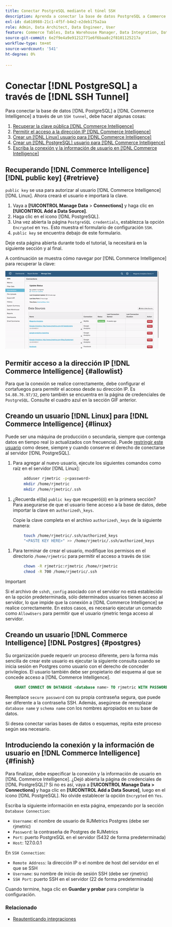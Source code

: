 ```yaml
---
title: Conectar PostgreSQL mediante el túnel SSH
description: Aprenda a conectar la base de datos PostgreSQL a Commerce Intelligence a través de un túnel SSH.
exl-id: da610988-21c1-4f5f-b4e2-e2deb175a2aa
role: Admin, Data Architect, Data Engineer, User
feature: Commerce Tables, Data Warehouse Manager, Data Integration, Data Import/Export, SQL Report Builder
source-git-commit: 6e2f9e4a9e91212771e6f6baa8c2f8101125217a
workflow-type: tm+mt
source-wordcount: '541'
ht-degree: 0%

---
```


# Conectar [!DNL PostgreSQL] a través de [!DNL SSH Tunnel]

Para conectar la base de datos [!DNL PostgreSQL] a [!DNL Commerce Intelligence] a través de un `SSH tunnel`, debe hacer algunas cosas:

1. [Recuperar la clave pública  [!DNL Commerce Intelligence] ](#retrieve)
1. [Permitir el acceso a la dirección IP  [!DNL Commerce Intelligence] ](#allowlist)
1. [Crear un [!DNL Linux] usuario para [!DNL Commerce Intelligence]](#linux)
1. [Crear un [!DNL PostgreSQL] usuario para [!DNL Commerce Intelligence]](#postgres)
1. [Escriba la conexión y la información de usuario en  [!DNL Commerce Intelligence]](#finish)

## Recuperando [!DNL Commerce Intelligence] [!DNL public key] {#retrieve}

`public key` se usa para autorizar al usuario [!DNL Commerce Intelligence] [!DNL Linux]. Ahora creará el usuario e importará la clave.

1. Vaya a **[!UICONTROL Manage Data** > **Connections]** y haga clic en **[!UICONTROL Add a Data Source]**.
1. Haga clic en el icono [!DNL PostgreSQL].
1. Una vez abierta la página `PostgreSQL credentials`, establezca la opción `Encrypted` en `Yes`. Esto muestra el formulario de configuración `SSH`.
1. `public key` se encuentra debajo de este formulario.

Deje esta página abierta durante todo el tutorial, la necesitará en la siguiente sección y al final.

A continuación se muestra cómo navegar por [!DNL Commerce Intelligence] para recuperar la clave:

![Recuperando la clave pública RJMetrics](../../../assets/get-mbi-public-key.gif)

## Permitir acceso a la dirección IP [!DNL Commerce Intelligence] {#allowlist}

Para que la conexión se realice correctamente, debe configurar el cortafuegos para permitir el acceso desde su dirección IP. Es `54.88.76.97/32`, pero también se encuentra en la página de credenciales de `PostgreSQL`. Consulte el cuadro azul en la sección GIF anterior.

## Creando un usuario [!DNL Linux] para [!DNL Commerce Intelligence] {#linux}

Puede ser una máquina de producción o secundaria, siempre que contenga datos en tiempo real (o actualizados con frecuencia). Puede [restringir este usuario](../../../administrator/account-management/restrict-db-access.md) como desee, siempre y cuando conserve el derecho de conectarse al servidor [!DNL PostgreSQL].

1. Para agregar al nuevo usuario, ejecute los siguientes comandos como raíz en el servidor [!DNL Linux]:

```bash
        adduser rjmetric -p<password>
        mkdir /home/rjmetric
        mkdir /home/rjmetric/.ssh
```

1. ¿Recuerda el(la) `public key` que recuperó(ó) en la primera sección? Para asegurarse de que el usuario tiene acceso a la base de datos, debe importar la clave en `authorized\_keys`.

   Copie la clave completa en el archivo `authorized\_keys` de la siguiente manera:

```bash
        touch /home/rjmetric/.ssh/authorized_keys
        "<PASTE KEY HERE>" >> /home/rjmetric/.ssh/authorized_keys
```

1. Para terminar de crear el usuario, modifique los permisos en el directorio `/home/rjmetric` para permitir el acceso a través de `SSH`:

```bash
        chown -R rjmetric:rjmetric /home/rjmetric
        chmod -R 700 /home/rjmetric/.ssh
```

>[!IMPORTANT]
>
>Si el archivo de `sshd\_config` asociado con el servidor no está establecido en la opción predeterminada, sólo determinados usuarios tienen acceso al servidor, lo que impide que la conexión a [!DNL Commerce Intelligence] se realice correctamente. En estos casos, es necesario ejecutar un comando como `AllowUsers` para permitir que el usuario rjmetric tenga acceso al servidor.

## Creando un usuario [!DNL Commerce Intelligence] [!DNL Postgres] {#postgres}

Su organización puede requerir un proceso diferente, pero la forma más sencilla de crear este usuario es ejecutar la siguiente consulta cuando se inicia sesión en Postgres como usuario con el derecho de conceder privilegios. El usuario también debe ser propietario del esquema al que se concede acceso a [!DNL Commerce Intelligence].

```sql
    GRANT CONNECT ON DATABASE <database name> TO rjmetric WITH PASSWORD <secure password>;GRANT USAGE ON SCHEMA <schema name> TO rjmetric;GRANT SELECT ON ALL TABLES IN SCHEMA <schema name> TO rjmetric;ALTER DEFAULT PRIVILEGES IN SCHEMA <schema name> GRANT SELECT ON TABLES TO rjmetric;
```

Reemplace `secure password` con su propia contraseña segura, que puede ser diferente a la contraseña SSH. Además, asegúrese de reemplazar `database name` y `schema name` con los nombres apropiados en su base de datos.

Si desea conectar varias bases de datos o esquemas, repita este proceso según sea necesario.

## Introduciendo la conexión y la información de usuario en [!DNL Commerce Intelligence] {#finish}

Para finalizar, debe especificar la conexión y la información de usuario en [!DNL Commerce Intelligence]. ¿Dejó abierta la página de credenciales de [!DNL PostgreSQL]? Si no es así, vaya a **[!UICONTROL Manage Data > Connections]** y haga clic en **[!UICONTROL Add a Data Source]**, luego en el icono [!DNL PostgreSQL]. No olvide establecer la opción `Encrypted` en `Yes`.

Escriba la siguiente información en esta página, empezando por la sección `Database Connection`:

* `Username`: el nombre de usuario de RJMetrics Postgres (debe ser rjmetric)
* `Password`: la contraseña de Postgres de RJMetrics
* `Port`: puerto PostgreSQL en el servidor (5432 de forma predeterminada)
* `Host`: 127.0.0.1

En `SSH Connection`:

* `Remote Address`: la dirección IP o el nombre de host del servidor en el que se SSH
* `Username`: su nombre de inicio de sesión SSH (debe ser rjmetric)
* `SSH Port`: puerto SSH en el servidor (22 de forma predeterminada)

Cuando termine, haga clic en **Guardar y probar** para completar la configuración.

### Relacionado

* [Reautenticando integraciones](https://experienceleague.adobe.com/docs/commerce-knowledge-base/kb/how-to/mbi-reauthenticating-integrations.html)
